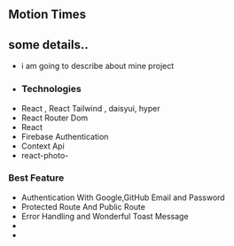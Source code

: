 <!-- my project name -->
## Motion Times


<!-- About this project -->

## some details..
- i am going to describe about mine project
- ### Technologies
- React , React Tailwind , daisyui, hyper
- React Router Dom
- React 
- Firebase Authentication
- Context Api
- react-photo-



### Best Feature

- Authentication With Google,GitHub Email and Password
- Protected Route And Public Route 
- Error Handling and Wonderful Toast Message
- 
- 



<!-- my project server link -->
## 



<!-- here is my live link of my project -->
##
